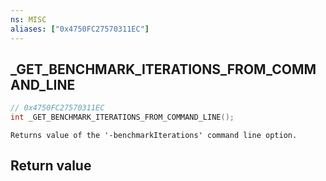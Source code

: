 ```yaml
---
ns: MISC
aliases: ["0x4750FC27570311EC"]
---
```

## _GET_BENCHMARK_ITERATIONS_FROM_COMMAND_LINE

```c
// 0x4750FC27570311EC
int _GET_BENCHMARK_ITERATIONS_FROM_COMMAND_LINE();
```

```
Returns value of the '-benchmarkIterations' command line option.
```

## Return value
